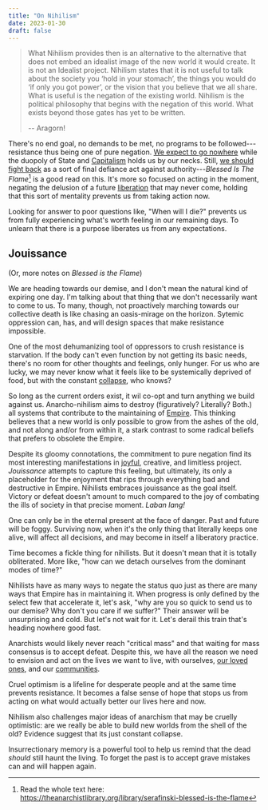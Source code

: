 ```yaml
---
title: "On Nihilism"
date: 2023-01-30
draft: false
---
```


> What Nihilism provides then is an alternative
> to the alternative that does not embed an idealist image
> of the new world it would create.
> It is not an Idealist project.
> Nihilism states that it is not useful to talk about the society you
> ‘hold in your stomach’,
> the things you would do ‘if only you got power’,
> or the vision that you believe that we all share.
> What is useful is the negation of the existing world.
> Nihilism is the political philosophy that begins with the negation
> of this world.
> What exists beyond those gates has yet to be written.
> 
> -- Aragorn!

There's no end goal,
no demands to be met,
no programs to be followed---resistance thus being one of pure negation.
[We expect to go nowhere](/zemblanity)
while the duopoly of State and [Capitalism](/capitalism)
holds us by our necks.
Still, [we should fight back](/violence) as a sort of final defiance act
against authority---*Blessed Is The Flame*[^tal-blessed] is a good read on this.
It's more so focused on acting in the moment,
negating the delusion of a future [liberation](/revolution) that may never come,
holding that this sort of mentality prevents us from taking action now.

[^tal-blessed]: Read the whole text here:
https://theanarchistlibrary.org/library/serafinski-blessed-is-the-flame

Looking for answer to poor questions like, "When will I die?" prevents
us from fully experiencing what's worth feeling in our remaining days.
To unlearn that there is a purpose liberates us from any expectations.

## Jouissance

(Or, more notes on *Blessed is the Flame*)

We are heading towards our demise, and I don't mean the natural kind of
expiring one day. I'm talking about that thing that we don't necessarily
want to come to us. To many, though, not proactively marching towards
our collective death is like chasing an oasis-mirage on the horizon.
Sytemic oppression can, has, and will design spaces that make resistance
impossible.

One of the most dehumanizing tool of oppressors to crush resistance is
starvation. If the body can't even function by not getting its basic
needs, there's no room for other thoughts and feelings, only hunger. For
us who are lucky, we may never know what it feels like to be
systemically deprived of food, but with the constant [collapse](/collapse), who
knows?

So long as the current orders exist, it wil co-opt and turn anything we
build against us. Anarcho-nihilism aims to destroy (figuratively?
Literally? Both.) all systems that contribute to the maintaining of
[Empire](/empire). This thinking believes that a new world is only
possible to grow from the ashes of the old, and not along and/or from
within it, a stark contrast to some radical beliefs that prefers to
obsolete the Empire.

Despite its gloomy connotations, the commitment to pure negation find
its most interesting manifestations in [joyful](/joyful-militancy),
creative, and limitless
project. *Jouissance* attempts to capture this feeling, but ultimately,
its only a placeholder for the enjoyment that rips through everything
bad and destructive in Empire. Nihilists embraces jouissance as the goal
itself.  Victory or defeat doesn't amount to much compared to the joy of
combating the ills of society in that precise moment. *Laban lang!*

One can only be in the eternal present at the face of danger. Past and
future will be foggy. Surviving now, when it's the only thing that
literally keeps one alive, will affect all decisions, and may become in
itself a liberatory practice.

Time becomes a fickle thing for nihilists. But it doesn't mean that it
is totally obliterated. More like, "how can we detach ourselves from
the dominant modes of time?"

Nihilists have as many ways to negate the status quo just as there are
many ways that Empire has in maintaining it. When progress is only
defined by the select few that accelerate it, let's ask, "why are you so
quick to send us to our demise? Why don't you care if we suffer?" Their
answer will be unsurprising and cold. But let's not wait for
it. Let's derail this train that's heading nowhere good fast.

Anarchists would likely never reach "critical mass"
and that waiting for mass consensus is to accept defeat. Despite this,
we have all the reason we need to envision and act on the lives we want
to live, with ourselves, [our loved ones](/friendship), and our [communities](/community).

Cruel optimism is a lifeline for desperate people and at the same time
prevents resistance. It becomes a false sense of hope that stops us from
acting on what would actually better our lives here and now.

Nihilism also challenges major ideas of anarchism that may be cruelly
optimistic: are we really be able to build new worlds from the shell of
the old? Evidence suggest that its just constant collapse.

Insurrectionary memory is a powerful tool to help us remind that the
dead *should* still haunt the living. To forget the past is to accept
grave mistakes can and will happen again.
